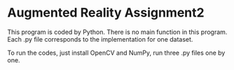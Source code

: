 # Augmented Reality Assignment2
This program is coded by Python. There is no main function in this program. Each .py file corresponds to the implementation for one dataset.

To run the codes, just install OpenCV and NumPy, run three .py files one by one. 

